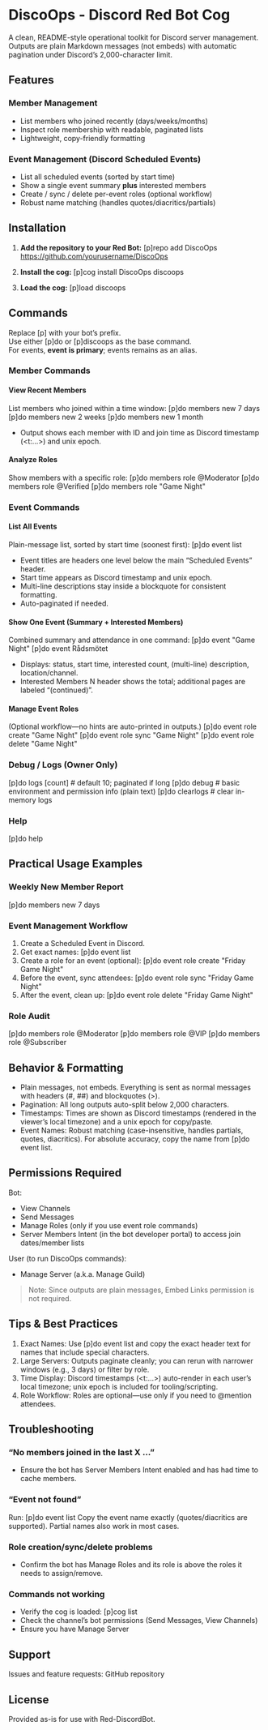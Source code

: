 # DiscoOps - Discord Red Bot Cog

A clean, README-style operational toolkit for Discord server management.  
Outputs are plain Markdown messages (not embeds) with automatic pagination under Discord’s 2,000-character limit.

## Features

### Member Management
- List members who joined recently (days/weeks/months)
- Inspect role membership with readable, paginated lists
- Lightweight, copy-friendly formatting

### Event Management (Discord Scheduled Events)
- List all scheduled events (sorted by start time)
- Show a single event summary **plus** interested members
- Create / sync / delete per-event roles (optional workflow)
- Robust name matching (handles quotes/diacritics/partials)

## Installation

1. **Add the repository to your Red Bot:**
[p]repo add DiscoOps https://github.com/yourusername/DiscoOps

2. **Install the cog:**
[p]cog install DiscoOps discoops

3. **Load the cog:**
[p]load discoops

## Commands

Replace [p] with your bot’s prefix.  
Use either [p]do or [p]discoops as the base command.  
For events, **event is primary**; events remains as an alias.

### Member Commands

#### View Recent Members
List members who joined within a time window:
[p]do members new 7 days
[p]do members new 2 weeks
[p]do members new 1 month

- Output shows each member with ID and join time as Discord timestamp (<t:...>) and unix epoch.

#### Analyze Roles
Show members with a specific role:
[p]do members role @Moderator
[p]do members role @Verified
[p]do members role "Game Night"

### Event Commands

#### List All Events
Plain-message list, sorted by start time (soonest first):
[p]do event list

- Event titles are headers one level below the main “Scheduled Events” header.
- Start time appears as Discord timestamp and unix epoch.
- Multi-line descriptions stay inside a blockquote for consistent formatting.
- Auto-paginated if needed.

#### Show One Event (Summary + Interested Members)
Combined summary and attendance in one command:
[p]do event "Game Night"
[p]do event Rådsmötet

- Displays: status, start time, interested count, (multi-line) description, location/channel.
- Interested Members N header shows the total; additional pages are labeled “(continued)”.

#### Manage Event Roles
(Optional workflow—no hints are auto-printed in outputs.)
[p]do event role create "Game Night"
[p]do event role sync "Game Night"
[p]do event role delete "Game Night"

### Debug / Logs (Owner Only)
[p]do logs [count]   # default 10; paginated if long
[p]do debug          # basic environment and permission info (plain text)
[p]do clearlogs      # clear in-memory logs

### Help
[p]do help

## Practical Usage Examples

### Weekly New Member Report
[p]do members new 7 days

### Event Management Workflow
1) Create a Scheduled Event in Discord.  
2) Get exact names:
[p]do event list
3) Create a role for an event (optional):
[p]do event role create "Friday Game Night"
4) Before the event, sync attendees:
[p]do event role sync "Friday Game Night"
5) After the event, clean up:
[p]do event role delete "Friday Game Night"

### Role Audit
[p]do members role @Moderator
[p]do members role @VIP
[p]do members role @Subscriber

## Behavior & Formatting

- Plain messages, not embeds. Everything is sent as normal messages with headers (#, ##) and blockquotes (>).
- Pagination: All long outputs auto-split below 2,000 characters.
- Timestamps: Times are shown as Discord timestamps (rendered in the viewer’s local timezone) and a unix epoch for copy/paste.
- Event Names: Robust matching (case-insensitive, handles partials, quotes, diacritics). For absolute accuracy, copy the name from [p]do event list.

## Permissions Required

Bot:
- View Channels
- Send Messages
- Manage Roles (only if you use event role commands)
- Server Members Intent (in the bot developer portal) to access join dates/member lists

User (to run DiscoOps commands):
- Manage Server (a.k.a. Manage Guild)

> Note: Since outputs are plain messages, Embed Links permission is not required.

## Tips & Best Practices

1. Exact Names: Use [p]do event list and copy the exact header text for names that include special characters.
2. Large Servers: Outputs paginate cleanly; you can rerun with narrower windows (e.g., 3 days) or filter by role.
3. Time Display: Discord timestamps (<t:...>) auto-render in each user’s local timezone; unix epoch is included for tooling/scripting.
4. Role Workflow: Roles are optional—use only if you need to @mention attendees.

## Troubleshooting

### “No members joined in the last X …”
- Ensure the bot has Server Members Intent enabled and has had time to cache members.

### “Event not found”
Run:
[p]do event list
Copy the event name exactly (quotes/diacritics are supported). Partial names also work in most cases.

### Role creation/sync/delete problems
- Confirm the bot has Manage Roles and its role is above the roles it needs to assign/remove.

### Commands not working
- Verify the cog is loaded: [p]cog list
- Check the channel’s bot permissions (Send Messages, View Channels)
- Ensure you have Manage Server

## Support

Issues and feature requests: GitHub repository

## License

Provided as-is for use with Red-DiscordBot.
